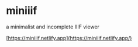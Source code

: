 # miniiif
a minimalist and incomplete IIIF viewer

[https://miniiif.netlify.app](https://miniiif.netlify.app/)